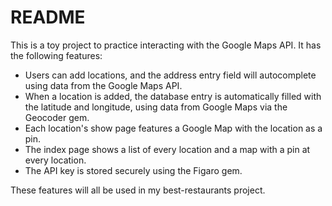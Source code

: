 # README

This is a toy project to practice interacting with the Google Maps API. It has the following features:

  - Users can add locations, and the address entry field will autocomplete using data from the Google Maps API.
  - When a location is added, the database entry is automatically filled with the latitude and longitude, using data from Google Maps via the Geocoder gem.
  - Each location's show page features a Google Map with the location as a pin.
  - The index page shows a list of every location and a map with a pin at every location.
  - The API key is stored securely using the Figaro gem.

These features will all be used in my best-restaurants project. 
